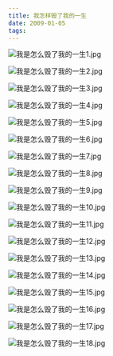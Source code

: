 ```yaml
---
title: 我怎样毁了我的一生
date: 2009-01-05
tags: 
---
```


![我是怎么毁了我的一生1.jpg][1]

<!--more-->

![我是怎么毁了我的一生2.jpg][2]

![我是怎么毁了我的一生3.jpg][3]

![我是怎么毁了我的一生4.jpg][4]

![我是怎么毁了我的一生5.jpg][5]

![我是怎么毁了我的一生6.jpg][6]

![我是怎么毁了我的一生7.jpg][7]

![我是怎么毁了我的一生8.jpg][8]

![我是怎么毁了我的一生9.jpg][9]

![我是怎么毁了我的一生10.jpg][10]

![我是怎么毁了我的一生11.jpg][11]

![我是怎么毁了我的一生12.jpg][12]

![我是怎么毁了我的一生13.jpg][13]

![我是怎么毁了我的一生14.jpg][14]

![我是怎么毁了我的一生15.jpg][15]

![我是怎么毁了我的一生16.jpg][16]

![我是怎么毁了我的一生17.jpg][17]

![我是怎么毁了我的一生18.jpg][18]


  [1]: http://70data.net/usr/uploads/2012/12/1760904412.jpg
  [2]: http://70data.net/usr/uploads/2012/12/39659802.jpg
  [3]: http://70data.net/usr/uploads/2012/12/2984677592.jpg
  [4]: http://70data.net/usr/uploads/2012/12/1475886614.jpg
  [5]: http://70data.net/usr/uploads/2012/12/1457869351.jpg
  [6]: http://70data.net/usr/uploads/2012/12/3342763151.jpg
  [7]: http://70data.net/usr/uploads/2012/12/3532114483.jpg
  [8]: http://70data.net/usr/uploads/2012/12/686575208.jpg
  [9]: http://70data.net/usr/uploads/2012/12/3349063877.jpg
  [10]: http://70data.net/usr/uploads/2012/12/1676963984.jpg
  [11]: http://70data.net/usr/uploads/2012/12/1454278230.jpg
  [12]: http://70data.net/usr/uploads/2012/12/4184503417.jpg
  [13]: http://70data.net/usr/uploads/2012/12/967569418.jpg
  [14]: http://70data.net/usr/uploads/2012/12/3500081148.jpg
  [15]: http://70data.net/usr/uploads/2012/12/2380234482.jpg
  [16]: http://70data.net/usr/uploads/2012/12/493013162.jpg
  [17]: http://70data.net/usr/uploads/2012/12/935917.jpg
  [18]: http://70data.net/usr/uploads/2012/12/298392190.jpg
